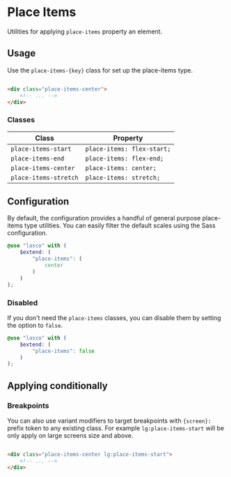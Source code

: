 # Place Items

Utilities for applying `place-items` property an element.

## Usage

Use the `place-items-{key}` class for set up the place-items type.

```html

<div class="place-items-center">
    <!-- ... -->
</div>
```

### Classes

| Class                  | Property                   |
|------------------------|----------------------------|
| `place-items-start`    | `place-items: flex-start;` |
| `place-items-end`      | `place-items: flex-end;`   |
| `place-items-center`   | `place-items: center;`     |
| `place-items-stretch`  | `place-items: stretch;`    |

## Configuration

By default, the configuration provides a handful of general purpose place-items type utilities. You can easily filter the
default scales using the Sass configuration.

```scss
@use "lasco" with (
    $extend: (
        "place-items": (
            center
        )
    )
);
```

### Disabled

If you don't need the `place-items` classes, you can disable them by setting the option to `false`.

```scss
@use "lasco" with (
    $extend: (
        "place-items": false
    )
);
```

## Applying conditionally

### Breakpoints

You can also use variant modifiers to target breakpoints with `{screen}:` prefix token to any existing class. For
example `lg:place-items-start` will be only apply on large screens size and above.

```html

<div class="place-items-center lg:place-items-start">
    <!-- ... -->
</div>
```
